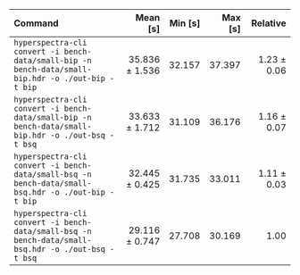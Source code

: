 | Command | Mean [s] | Min [s] | Max [s] | Relative |
|:---|---:|---:|---:|---:|
| `hyperspectra-cli convert -i bench-data/small-bip -n bench-data/small-bip.hdr -o ./out-bip -t bip` | 35.836 ± 1.536 | 32.157 | 37.397 | 1.23 ± 0.06 |
| `hyperspectra-cli convert -i bench-data/small-bip -n bench-data/small-bip.hdr -o ./out-bsq -t bsq` | 33.633 ± 1.712 | 31.109 | 36.176 | 1.16 ± 0.07 |
| `hyperspectra-cli convert -i bench-data/small-bsq -n bench-data/small-bsq.hdr -o ./out-bip -t bip` | 32.445 ± 0.425 | 31.735 | 33.011 | 1.11 ± 0.03 |
| `hyperspectra-cli convert -i bench-data/small-bsq -n bench-data/small-bsq.hdr -o ./out-bsq -t bsq` | 29.116 ± 0.747 | 27.708 | 30.169 | 1.00 |
